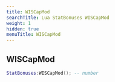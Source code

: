 ```yaml
---
title: WISCapMod
searchTitle: Lua StatBonuses WISCapMod
weight: 1
hidden: true
menuTitle: WISCapMod
---
```

## WISCapMod
```lua
StatBonuses:WISCapMod(); -- number
```